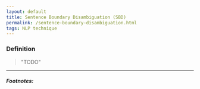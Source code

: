 ```yaml
---
layout: default
title: Sentence Boundary Disambiguation (SBD)
permalink: /sentence-boundary-disambiguation.html
tags: NLP technique
---
```


### Definition

> "TODO"

<hr />

##### Footnotes:
